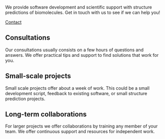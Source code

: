 
We provide software development and scientific support with structure predictions of biomolecules.
Get in touch with us to see if we can help you!

[Contact](contact.md)

## Consultations 
Our consultations usually consists on a few hours of questions and answers. We offer practical tips and support to find solutions that work for you. 

## Small-scale projects 
Small scale projects offer about a week of work. This could be a small development script, feedback to existing software, or small structure prediction projects.

## Long-term collaborations
For larger projects we offer collaborations by training any member of your team. We offer continuous support and resources for independent work. 

